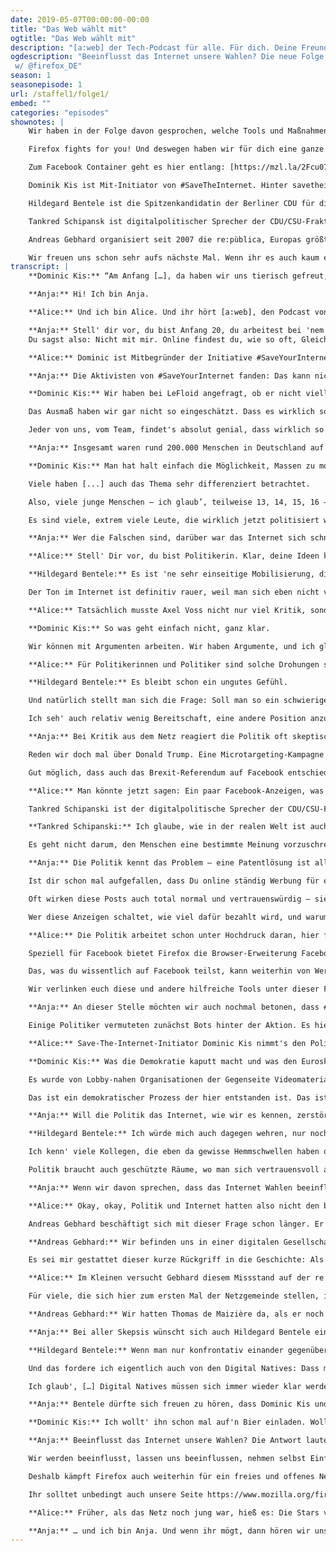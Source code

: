 ```yaml
---
date: 2019-05-07T00:00:00-00:00
title: "Das Web wählt mit"
ogtitle: "Das Web wählt mit"
description: "[a:web] der Tech-Podcast für alle. Für dich. Deine Freunde. Deine Mutter. Das Web und die Straße. Präsentiert wird [a:web] von Firefox – immer auf deiner Seite und für Menschen, statt für Profit."
ogdescription: "Beeinflusst das Internet unsere Wahlen? Die neue Folge von [a:web] spricht u.a. mit @uploadfilter, @hildebentele und dem Gründer der @republica. Denn: Das Internet, das sind wir. Reinhören & Teilen! Denn bald ist #Europawahl!
 w/ @firefox_DE"
season: 1
seasonepisode: 1
url: /staffel1/folge1/
embed: ""
categories: "episodes"
shownotes: |
    Wir haben in der Folge davon gesprochen, welche Tools und Maßnahmen dir helfen können, dich online vor Misinformation und Manipulation zu schützen. Gerade jetzt, so kurz vor der Europawahl ist das besonders wichtig.

    Firefox fights for you! Und deswegen haben wir für dich eine ganze Website voller Informationen rund um die Wahl, Online-Trackingund “political Ad-Targeting“ zusammengestellt: [http://mzl.la/EU-Wahl](http://mzl.la/EU-Wahl )

    Zum Facebook Container geht es hier entlang: [https://mzl.la/2Fcu07J](https://mzl.la/2Fcu07J)

    Dominik Kis ist Mit-Initiator von #SaveTheInternet. Hinter savetheinternet.info steht eine große und vielfältige Gruppe von Menschen, die alle das gleiche Ziel haben: das Internet zu retten. Sie handeln völlig unparteiisch und distanzieren sich formal von allen politischen Orientierungen. Mehr Infos findet ihr hier: [https://savetheinternet.info/](https://savetheinternet.info/)

    Hildegard Bentele ist die Spitzenkandidatin der Berliner CDU für die Europawahl 2019. Bentele ist Politologin, von Beruf Diplomatin und sitzt seit 2011 im Berliner Abgeordnetenhaus. Dort wirkt sie als Vize-Fraktionschefin und Bildungsexpertin der Fraktion.

    Tankred Schipansk ist digitalpolitischer Sprecher der CDU/CSU-Fraktion im Bundestag. Laut einer Stellungnahme findet er: “Ein besserer Schutz von Urheberrechten darf nicht dazu führen, dass das freie Internet eingeschränkt, also letztlich das Hochladen von urheberrechtlich zulässigen Inhalten mit der Folge blockiert wird, dass damit Einschränkungen für die freie Meinungsäußerung verbunden sind.”

    Andreas Gebhard organisiert seit 2007 die re:pùblica, Europas größte Veranstaltung für die digitale Gesellschaft. Als Politiker und Unternehmer blickt Gebhard sowohl in der politischen als auch in der digitalen Welt auf eine lange Karriere zurück. Er war Pressesprecher der Grünen und des Vereins Linuxtag.

    Wir freuen uns schon sehr aufs nächste Mal. Wenn ihr es auch kaum erwarten könnt, schaut euch schon mal die Arbeit von Tonya Diebel an, unserem nächsten Gast.
transcript: |
    **Dominic Kis:** “Am Anfang […], da haben wir uns tierisch gefreut, als wir 50.000 Unterschriften auf der Petition hatten und haben, glaub' ich, 'ne Pressemitteilung an alle raus geschickt (lacht), die uns dann relativ zügig als Spam markiert haben und wir dann 'ne Zeit lang keine E-Mails mehr an die schreiben durften.”

    **Anja:** Hi! Ich bin Anja.

    **Alice:** Und ich bin Alice. Und ihr hört [a:web], den Podcast von Firefox. Seit fast 20 Jahren engagiert sich Firefox jetzt schon für ein freies, transparentes Internet, das allen Menschen gleichermaßen offen steht. In diesem Podcast geht es darum, was das für uns heißt – und warum das überhaupt wichtig ist. Heute heißt es: Das Web wählt mit. Wir wollen wissen: Inwieweit beeinflusst das Internet heute Wahlen?

    **Anja:** Stell' dir vor, du bist Anfang 20, du arbeitest bei 'nem IT-Unternehmen und bist eigentlich 'n ganz normaler Typ. Und dann kommt eine Partei um die Ecke und stellt ein Gesetz vor, dass dein Leben ein Stück weit auf den Kopf stellen könnte.
    Du sagst also: Nicht mit mir. Online findest du, wie so oft, Gleichgesinnte, die das genauso sehen. Ihr vernetzt euch also, um gegen dieses neue Gesetz zu protestieren. Und plötzlich geht alles ganz schnell: Plötzlich stehst du auf Bühnen. Du hältst Reden, gibst Interviews. Du konfrontierst Politiker, die alt genug sind, um deine Eltern zu sein. Und alles, was du sagst, verbreitet sich im Handumdrehen auf Facebook, Twitter, YouTube. Plötzlich Politiker – so ging es Dominic Kis. Von dem haben wir eben zu Anfang schon gehört.

    **Alice:** Dominic ist Mitbegründer der Initiative #SaveYourInternet, die monatelang gegen die umstrittene EU-Reform des Urheberrechts kämpfte. Gerade Artikel 13 der Reform ist den Aktivisten ein Dorn im Auge. Der verpflichtet große Online-Plattformen dazu, Inhalte schon beim Upload auf mögliche Urheberrechtsverletzungen zu prüfen – und sie gegebenenfalls zu sperren. #SaveYourInternet sieht in solchen Upload-Filtern ein Zensurwerkzeug, das den freien Meinungsaustausch im Netz bedroht. So ein Upload-Filter kann nämlich nur erkennen, ob ein Bild oder ein Video urheberrechtlich geschützt ist, nicht aber, in welchem Kontext es genutzt wird. Damit sind unsere geliebten GIFs ebenso bedroht wie Memes, Satire-Videos und andere Internet-Lieblinge.

    **Anja:** Die Aktivisten von #SaveYourInternet fanden: Das kann nicht sein. Und mit dieser Ansicht stehen sie nicht allein da. Anfangs hatten sie auf eine Million Unterschriften für ihre Online-Petition gehofft und hielten das für optimistisch. Inzwischen haben sie die Fünf-Millionen-Marke geknackt. Rund 1,3 Millionen Unterschriften stammen aus Deutschland. Auch für Dominic Kis war diese gigantische Resonanz eine Überraschung.

    **Dominic Kis:** Wir haben bei LeFloid angefragt, ob er nicht vielleicht 'n Video drüber machen würde. […] Und allein durch das Video haben wir dann, ich glaub', auch fast zwei Millionen Unterschriften innerhalb von zwei, drei Tagen zusammen gehabt. Ja, haben wir uns tierisch gefreut.

    Das Ausmaß haben wir gar nicht so eingeschätzt. Dass es wirklich so groß wird. […]

    Jeder von uns, vom Team, findet's absolut genial, dass wirklich so viele Leute da hinten dran stehen, und dass das Commitment so riesig ist. Ich mein', wir hatten Demos teilweise in Bremen bei acht Grad und Regen – also das perfekte Demowetter, wo man eigentlich am liebsten zu Hause bleibt. Und selbst da sind knapp drei-, viertausend Leute noch gekommen.

    **Anja:** Insgesamt waren rund 200.000 Menschen in Deutschland auf der Straße, um gegen die Urheberrechtsreform zu protestieren. Im EU-Parlament wurde sie dennoch beschlossen. #SaveYourInternet gibt sich deswegen noch lange nicht geschlagen. Sie nehmen den Erfolg ihrer Initiative als Beweis dafür, wozu das Internet in der Lage ist -- auch auf dem politischen Parkett. Deshalb wollen sie weiterhin für ein offenes und freies Netz eintreten.

    **Dominic Kis:** Man hat halt einfach die Möglichkeit, Massen zu mobilisieren für ein Thema, das wichtig ist.

    Viele haben [...] auch das Thema sehr differenziert betrachtet.

    Also, viele junge Menschen – ich glaub’, teilweise 13, 14, 15, 16 – [...] die richtig geile Videos dazu gemacht haben. Die einfach sich das Thema genau angeschaut haben und gemerkt haben, okay, das sind die Punkte [...] die in der Debatte nicht gut sind

    Es sind viele, extrem viele Leute, die wirklich jetzt politisiert worden sind. Die gesagt haben, ja, jetzt geh’ ich auch mal Europa wählen und mach’ mir auch Gedanken, wen ich wählen will, denn ich will nicht die Falschen wählen.

    **Anja:** Wer die Falschen sind, darüber war das Internet sich schnell einig. Der CDU-Politiker Axel Voss war in Deutschland zum Gesicht des Urheberrechtsreform geworden. Die CDU -Gruppe im Europaparlament hatte aller Proteste zum Trotz für die Reform gestimmt. Und die Quittung ließ nicht lange auf sich warten: Noch am Tag der Abstimmung trendete in den sozialen Medien deutschlandweit der Hashtag, Nie mehr CDU. Der anstehenden Europa-Wahl Ende Mai blickt die Partei nicht ohne Sorge entgegen. Wie stark ist der Einfluss aus dem Netz wirklich?

    **Alice:** Stell' Dir vor, du bist Politikerin. Klar, deine Ideen kommen vielleicht nicht bei allen gut an, aber du hast du dich immer nach bestem Wissen und Gewissen für das Gemeinwohl eingesetzt. Das Internet ist dabei nur ein Werkzeug für dich. Du benutzt es, um E-Mails zu schreiben, Fotos zu verschicken oder auch mal was zu posten. Und dann, ganz plötzlich, gehörst du zu den Bösen. Plötzlich sind da Menschen, die du gar nicht kennst – aber für die bist du der Feind. Zumindest behandeln sie dich so.

    **Hildegard Bentele:** Es ist 'ne sehr einseitige Mobilisierung, die dann auch oft in den Echokammern bleibt. Es gibt eben auf Twitter oder auf Facebook auch nicht die Möglichkeit einer richtigen Diskussion.

    Der Ton im Internet ist definitiv rauer, weil man sich eben nicht von Angesicht zu Angesicht gegenüber stellt. Da spielt auch die Anonymität mit rein. Mich hat das schon erschreckt, auch als Politikerin. Die Drohungen, bis hin zu Morddrohungen, Bombendrohungen, die eben gegen den Axel Voss ausgesprochen wurden.

    **Alice:** Tatsächlich musste Axel Voss nicht nur viel Kritik, sondern auch massive Drohungen über sich ergehen lassen. Den sollte man kalt machen, stand an einigen Stellen im Netz zu lesen. #SaveYourInternet distanziert sich von solchen Methoden ganz klar; das betont Dominic Kis ausdrücklich.

    **Dominic Kis:** So was geht einfach nicht, ganz klar.

    Wir können mit Argumenten arbeiten. Wir haben Argumente, und ich glaub', solche Argumente sind wesentlich einschlagender als irgendwelche Morddrohungen.

    **Alice:** Für Politikerinnen und Politiker sind solche Drohungen schwer einzuordnen. Meist heißt es dann einfach: Das kam aus dem Internet. Sowas verunsichert natürlich – nicht nur die Betroffenen, sondern auch die Beobachter. Das sagt auch Hildegard Bentele.

    **Hildegard Bentele:** Es bleibt schon ein ungutes Gefühl.

    Und natürlich stellt man sich die Frage: Soll man so ein schwieriges Dossier, wo man eben vielleicht sehr großen Interessen auf die Füße treten muss, soll man so ein Dossier überhaupt übernehmen? Kann man da so viel Widerstand leisten?

    Ich seh' auch relativ wenig Bereitschaft, eine andere Position anzunehmen und zu tolerieren und eben auch eine demokratische Entscheidung zu respektieren. Jede demokratische Entscheidung kann ja auch widerrufen werden über einen demokratischen Prozess. Diese Absolutstellungen und diese extremen Positionen, die da teilweise eingenommen werden – die erschrecken mich.

    **Anja:** Bei Kritik aus dem Netz reagiert die Politik oft skeptisch. Manchmal wirkt das wie ein regelrechter Beißreflex. Fairerweise muss man sagen: Es gibt durchaus Gründe dafür. Schließlich erleben wir immer wieder, wie die Möglichkeiten des Internets missbraucht werden, um Wahlen nicht nur zu beeinflussen, sondern zu manipulieren. Da werden Telefone abgehört, Konten gehackt und Daten geleakt, um der einen oder der anderen Seite im Wahlkampf zu schaden. Stimmen werden nicht durch Argumente gewonnen, sondern durch gezielte Desinformation.

    Reden wir doch mal über Donald Trump. Eine Microtargeting-Kampagne hat ihm vielleicht auch den Einzug ins weiße Haus erleichtert. Die Daten von Millionen Facebook-Nutzern wurden angezapft und ausgewertet, um Trumps Botschaft diesen Nutzern schmackhaft zu machen.

    Gut möglich, dass auch das Brexit-Referendum auf Facebook entschieden wurde. Das britische Parlament wirft der Plattform jedenfalls vor, wissentlich gegen Datenschutz- und Wettbewerbsrecht verstoßen zu haben. Für den EU-Austritt Großbritanniens wurde auf Facebook nämlich mit reißerischen Anzeigen geworben. Inhaltlich waren die großteils falsch: Da wurde zum Beispiel behauptet, die Türkei würde der EU beitreten, und deshalb stünde den EU-Staaten nun eine riesige Zuwanderungswelle ins Haus – der Brexit wäre die letzte Chance, dem zu entgehen. Nichts davon stimmt. Aber vieles davon kann an den richtigen Stellen Angst machen. Und Angst ist bekanntlich ein schlechter Ratgeber.

    **Alice:** Man könnte jetzt sagen: Ein paar Facebook-Anzeigen, was soll's? Das Problem dabei ist, dass es heute Möglichkeiten zur Wahlbeeinflussung, an die noch vor wenigen Jahren niemand gedacht hat. Falsche oder irreführende Informationen lassen sich schneller und zielgerichteter verbreiten denn je. Die Politik steht dieser Entwicklung bisher noch relativ hilflos gegenüber.

    Tankred Schipanski ist der digitalpolitische Sprecher der CDU/CSU-Fraktion im Bundestag. Hier wird die Problematik schon länger besprochen. Am Rande einer Anhörung sagte er Folgendes:** 

    **Tankred Schipanski:** Ich glaube, wie in der realen Welt ist auch das Internet kein rechtsfreier Raum. Von daher haben wir 'ne ganz klassische Medienregulierung in den klassischen Medien. Wir haben, glaub' ich, sehr intensiv diskutiert, wie muss ich das auch auf soziale Netzwerke oder insbesondere auch die Plattformen ausdehnen. Die fallen gegenwärtig faktisch in eine Regulierungslücke, beziehungsweise sind bewusst noch nicht reguliert. Wir merken aber, dass zunehmend gerade soziale Netzwerke und Plattformen meinungsbildende Relevanz haben. Und wenn man dies hat, dann ist das deutsche Recht ganz klar: Es muss auch hier Vielfalt gesichert werden; es muss Regulierung stattfinden.

    Es geht nicht darum, den Menschen eine bestimmte Meinung vorzuschreiben, aber eben aufzuzeigen, es gibt unterschiedliche Sichtweisen auf ein Problem. Das ist wie im Deutschen Bundestag, wenn wir eine Debatte haben, dass wir eben […] Rede und Gegenrede haben, und dass sich ein Bürger, der sich politisch bilden will, auch eine Debatte bis zum Schluss ansehen muss, um eben Rede und Gegenrede da zu erhalten.

    **Anja:** Die Politik kennt das Problem – eine Patentlösung ist allerdings noch nicht in Sicht. Solange regiert weiter Unsicherheit im Netz, denn es kann jeden treffen – auch dich. Man muss keinen groben Fehler begehen oder einen falschen Klick tun, um Ziel einer Desinformations-Kampagne zu werden. Es reicht schon aus, im Internet unterwegs zu sein.

    Ist dir schon mal aufgefallen, dass Du online ständig Werbung für ein Produkt angezeigt kriegst, nachdem du danach gesucht hast? Dahinter steckt keine Zauberei, sondern simples Tracking. Viele Webseiten sammeln standardmäßig Daten und Informationen zu deinem Online-Verhalten. Du kriegst davon vielleicht gar nichts mit, aber alles, was du tust, wird abgespeichert und ausgewertet. Auf Grundlage dieser Daten wird dann an allen möglichen Stellen Werbung angezeigt, die speziell für dich gedacht ist. Vor Wahlen werden diese Systeme auch oft dafür benutzt, um Propaganda und Fehlinformationen auf Sozialen Medien zu verbreiten.

    Oft wirken diese Posts auch total normal und vertrauenswürdig – sie wurden schon eifrig kommentiert, geliked und geshared. Jedenfalls mag das für dich so aussehen. Aber hier können Zahlen lügen. Sie lassen sich zum Beispiel durch Bots rasant in die Höhe treiben. So wird dir der Eindruck vermittelt, du hättest eine große, populäre Story vor dir, während du tatsächlich dabei bist, auf Fake News hereinzufallen.

    Wer diese Anzeigen schaltet, wie viel dafür bezahlt wird, und warum gerade du das zu sehen kriegst – all das behalten die Plattformen in der Regel für sich.

    **Alice:** Die Politik arbeitet schon unter Hochdruck daran, hier für mehr Transparenz zu sorgen. Darauf musst du aber nicht warten. Es gibt ein paar ganz einfache Möglichkeiten, wie du dich heute schon vor Manipulation im Netz schützen kannst. Du kannst zum Beispiel ganz einfach im Privaten Modus surfen. So werden viele dieser Tracker geblockt, sodass viel weniger Daten über Dein Online-Verhalten gesammelt werden können. 

    Speziell für Facebook bietet Firefox die Browser-Erweiterung Facebook Container an. So wird es Facebook erschwert, deine Aktivitäten online zu verfolgen. 

    Das, was du wissentlich auf Facebook teilst, kann weiterhin von Werbetreibenden genutzt werden – alles andere bleibt deine Privatsache.

    Wir verlinken euch diese und andere hilfreiche Tools unter dieser Folge in den Show Notes. Sie alle sind mit wenigen Klicks ganz fix installiert. Das ist ein guter erster Schritt, um dich für die Europawahl vor Desinformation und anderen Manipulationsversuchen.

    **Anja:** An dieser Stelle möchten wir auch nochmal betonen, dass #SaveYourInternet sich keiner unlauteren Mittel bedient hat, um Wählerentscheidungen zu beeinflussen. Trotzdem wurde die Initiative mehr als nur einmal mit digitalen Unruhestiftern in einen Topf geworfen –- da ist er wieder, der Beißreflex.

    Einige Politiker vermuteten zunächst Bots hinter der Aktion. Es hieß, die Kampagne sei von Google gekauft, weil viele Protest-Mails an die Abgeordneten von Gmail-Konten kamen. Klingt nach Satire, ist aber so.

    **Alice:** Save-The-Internet-Initiator Dominic Kis nimmt's den Politikern nicht übel. Sie meinen das nicht böse, glaubt er. Sie verstehen einfach nicht, wie das Internet funktioniert. Den Vorwurf, #SaveYourInternet könnte die Demokratie beschädigen, weist er von sich.

    **Dominic Kis:** Was die Demokratie kaputt macht und was den Euroskeptikern extrem in die Hände spielt, das ist das, was die EU gerade gemacht hat: Der Prozess wurde als Mob bezeichnet, er wurde mit Brexit-Panikmache verglichen.

    Es wurde von Lobby-nahen Organisationen der Gegenseite Videomaterial produziert, was von der offiziellen Seite des EU-Parlaments veröffentlicht wurde.

    Das ist ein demokratischer Prozess der hier entstanden ist. Das ist doch genauso, wenn die Parteien hingehen und Wahlwerbung machen. Nur machen wir halt keine Wahlwerbung für 'ne Partei, sondern wir sagen einfach, hier, Partei so und so [...] machen euer Internet kaputt.

    **Anja:** Will die Politik das Internet, wie wir es kennen, zerstören? Hildegard Bentele sieht das ganz und gar nicht so. Dafü hat sie mit dem Internet gar nicht genug am Hut. Sie ist eher besorgt über den wachsenden Einfluss des Netz auf die Politik.

    **Hildegard Bentele:** Ich würde mich auch dagegen wehren, nur noch über das Internet wahrgenommen zu werden sozusagen.

    Ich kenn' viele Kollegen, die eben da gewisse Hemmschwellen haben oder Berührungsängste, nur noch über das Internet zu kommunizieren oder Politik zu machen.

    Politik braucht auch geschützte Räume, wo man sich vertrauensvoll austauschen kann. Wo man ein Pro und Kontra erwägen kann, bevor man mit einer vorgefertigten Position rausgeht und die sofort in den Raum stellt. Gutes Beispiel auch: Die Koalitionsverhandlungen zu Jamaika, die auch darunter gelitten haben, dass ständig Informationen rausgegeben wurden, die dann breit gestreut wurden, kaputt gemacht wurden. Ich glaube, Politik lebt eben auch von dem vertrauensvollen Dialog zwischen Menschen. Und der ist im Internet so nicht möglich.

    **Anja:** Wenn wir davon sprechen, dass das Internet Wahlen beeinflusst, dann müssen wir immer unterscheiden: Handelt es sich um einen demokratischen Prozess, der sich online organisiert – oder wird vielmehr versucht, einen demokratischen Prozess mit digitalen Hilfsmitteln zu manipulieren? Sagen hier Netzbürgerinnen und -bürger ihre Meinung – oder werden sie instrumentalisiert, um irgendeine Agenda zu pushen? Beides findet heute im Internet statt, und die Unterscheidung fällt nicht immer leicht. Dafür ist sie aber umso wichtiger. Das Internet gibt es nämlich genauso wenig, wie es die Politik gibt.

    **Alice:** Okay, okay, Politik und Internet hatten also nicht den besten Start zusammen. Aber, hey, wir haben jetzt 2019. Die beide werde in Zukunft nicht mehr ohne einander auskommen. Wie lässt sich also diese komplizierte Beziehung in bessere Bahnen lenken?

    Andreas Gebhard beschäftigt sich mit dieser Frage schon länger. Er blickt sowohl in der politischen als auch in der digitalen Welt auf eine lange Karriere zurückblickt. Er war Pressesprecher der Grünen und des Vereins Linuxtag. Seit 2007 organisiert er in Berlin die re:publica, Europas größte Konferenz für die digitale Gesellschaft. Die Differenzen zwischen Politik und Internet überraschen ihn nicht. Er glaubt, es fehlt an realen Berührungspunkten.

    **Andreas Gebhard:** Wir befinden uns in einer digitalen Gesellschaft, aber es gibt keine digitale Zivilgesellschaft, die über Netzaktivistinnen und -aktivisten hinausgeht. […] Es gibt keinen öffentlichen Raum, wo Bürgerinnen und Bürger sich aufgeklärt mit der digitalen Welt auseinander setzen können, physisch sich treffen können.

    Es sei mir gestattet dieser kurze Rückgriff in die Geschichte: Als die Industrialisierung da war, im 19. Jahrhundert, da […] hat sich komplett die Gewerkschaftsbewegung gebildet, wo sich Leute, die durch diese Veränderungen direkt in ihrer Arbeits- und Lebenswelt radikal betroffen waren, zusammengeschlossen haben und auch versucht haben, ihre eigenen Sachen durchsetzen. Solche Orte gibt es heute nicht, und das führt aus meiner Sicht dazu, dass es 'ne große Verunsicherung gibt in der Gesellschaft und auf der anderen Seite möglicherweise leichtfertig irgendwelche Parolen aufgenommen werden, weil der Diskursrahmen dazu fehlt.

    **Alice:** Im Kleinen versucht Gebhard diesem Missstand auf der re:publica zu begegnen. Unter Politikerinnen und Politikern ist die nämlich inzwischen zu einer beliebten Bühne geworden. Die SPD-Vorsitzende Andrea Nahles war ebenso zu Gast wie Malou Dreyer, die Ministerpräsidentin von Rheinland-Pfalz.

    Für viele, die sich hier zum ersten Mal der Netzgemeinde stellen, ist das schon eine Herausforderung, sagt Gebhard. Letztlich kommen die meisten aber gern wieder – weil die Gemeinde zwar groß und kritisch, aber auch fair ist. Auf der re:publica muss niemand Angst haben, von der Bühne gebuht zu werden. Das findet Gebhard auch wichtig.

    **Andreas Gebhard:** Wir hatten Thomas de Maizière da, als er noch Innenminister war. Da haben Leute von der Piratenpartei am Anfang protestiert. Aber das restliche Publikum fand das dann auch nicht so richtig cool, weil klar war: Jeder hat da vielleicht irgendwie was gegen, was der Innenminister macht – aber wenn da schon drei Leute […] auf der Bühne sind von uns oder vom Chaos-Computer-Club, die die bohrenden Fragen stellt, dann brauchen wir nicht noch einen, der dann 'nen Banner hoch hält.

    **Anja:** Bei aller Skepsis wünscht sich auch Hildegard Bentele eine Annäherung an die Netzgemeinde. Kritik aus dieser Richtung nimmt sie durchaus ernst. Sie findet es auch legitim, wenn Wählerinnen und Wähler durch Tweets, Facebook-Posts und Demos Druck erzeugen. Worauf sie noch wartet, ist die Bereitschaft, einen nächsten Schritt zu tun.

    **Hildegard Bentele:** Wenn man nur konfrontativ einander gegenübersteht, wird man keine Lösung finden. In der Politik ist der Kompromiss die Lösungsformel. Da müssen beide aufeinander zugehen. Und das kann eigentlich nur im Gespräch passieren.

    Und das fordere ich eigentlich auch von den Digital Natives: Dass man sich nicht nur vor sein Smartphone setzt und mit sich selbst spricht oder mit seiner Community, sondern das man eben mit denen spricht, die auch wirklich aktiv in der Politik [...] etwas gestalten können.

    Ich glaub', […] Digital Natives müssen sich immer wieder klar werden, inwieweit bespiel' ich die digitale Welt mit Fotos […] und Statements, und welcher Mensch bin ich in der realen Welt? Und da stößt Politik auch glaub' ich gerade drauf.

    **Anja:** Bentele dürfte sich freuen zu hören, dass Dominic Kis und Axel Voss nach der Europawahl mal ein Bier zusammen trinken gehen. Das ist beschlossene Sache. Kis hat einfach gefragt.

    **Dominic Kis:** Ich wollt' ihn schon mal auf'n Bier einladen. Wollte er aber damals nicht. Also hab' ich gemeint, jetzt nutzt du die Möglichkeit und fragst ihn einfach mal, hey, Axel, wie sieht's aus, haste Bock 'n Bier zu trinken? Dann quatschen wir'n bisschen über Urheberrechtsreform, das ist dann 'n bisschen gemütlicher, keine Kameras, das passt dann. Und da hat er gemeint, ja, okay, können wir machen – isser dabei.

    **Anja:** Beeinflusst das Internet unsere Wahlen? Die Antwort lautet: Ja. Und nein. Das Internet ist ja nicht irgendeine Kraft, die von außen auf uns einwirkt. Das Internet, das sind wir. Das Internet hat unser Leben beschleunigt und gleichzeitig unsere Welt vergrößert. Es war noch nie so einfach, am politischen Geschehen teilzunehmen. Es war aber auch noch nie so komplex. Sich raushalten? Das ist eigentlich keine Option mehr. Online sind wir nämlich alle permanent im Visier von Meinungsmachern und solchen, die es gern wären.

    Wir werden beeinflusst, lassen uns beeinflussen, nehmen selbst Einfluss. Was wir daraus machen, liegt an uns. Wir müssen uns fragen: Woher kriegen wir unsere Informationen? Wie glaubwürdig sind sie, und wo wollen wir überhaupt hin damit? Erst, wenn wir diese Fragen für uns selbst beantwortet haben, können wir die Möglichkeiten, die das Internet uns eröffnet, voll ausschöpfen. 

    Deshalb kämpft Firefox auch weiterhin für ein freies und offenes Netz, das wir alle gleichberechtigt nutzen können. Wir hoffen, dass wir mit diesem Podcast auch einen Teil dazu beitragen können.

    Ihr solltet unbedingt auch unsere Seite https://www.mozilla.org/firefox/election/ ansehen. Dort findet ihr alles, was ihr über die kommende Europa Wahl wissen müsst, wie Tracking funktioniert, welche Tolls euch helfen euch davor zu schützen und warum Firefox überhaupt so viel Aufwand betreibt. Spoiler: Firefox fights for you!

    **Alice:** Früher, als das Netz noch jung war, hieß es: Die Stars von morgen werden aus dem Internet gekommen. Un ja, so war es dann auch. Vielleicht – nein, ganz sicher sogar – kommen ja die Politikerinnen und Politiker von morgen aus dem Netz. Da wäre heute doch eigentlich ein guter Tag, um anzufangen.

    **Anja:** … und ich bin Anja. Und wenn ihr mögt, dann hören wir uns in ein paar Wochen wieder hier zu einer neuen Folgen von [a:web], dem Podcast von Firefox. Wir sprechen das über die Kids on the Web. Aber auch über ihre Eltern. Wir werden mit der Künstlerin Toyah Diebel sprechen, die die Aktion #DeinKindAuchNicht ins Leben gerufen hat. Das wird gut. 
---
```

